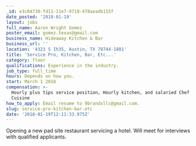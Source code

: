 ```yaml
---
_id: e3c04730-fd11-11e7-9719-478aeadb115f
date_posted: '2018-01-19'
layout: jobs
full_name: Aaron Wright Gomez
poster_email: gomez.texas@gmail.com
business_name: Hideaway Kitchen & Bar
business_url: ''
location: '4323 S Ih35, Austin, TX 78744-1801'
title: 'Service Pro, Kitchen, Bar, Etc...'
category: floor
qualifications: Experience in the industry.
job_type: full_time
hours: Depends on how you.
start: March 1 2018
compensation: >-
  Hourly plus tips service position, Hourly kitchen, and salaried Chef de
  Cuisine
how_to_apply: Email resume to 9brandsllc@gmail.com.
slug: service-pro-kitchen-bar-etc
date: '2018-01-19T12:11:33.975Z'
---
```

Opening a new pad site restaurant servicing a hotel. Will meet for interviews with qualified applicants.
